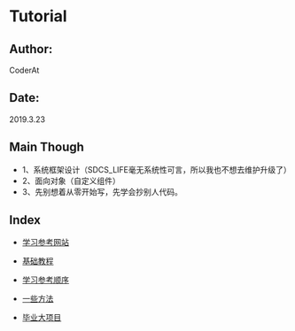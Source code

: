 # Tutorial

## Author:
CoderAt

## Date:
2019.3.23

## Main Though
- 1、系统框架设计（SDCS_LIFE毫无系统性可言，所以我也不想去维护升级了）
- 2、面向对象（自定义组件）
- 3、先别想着从零开始写，先学会抄别人代码。

## Index
- [学习参考网站][1]

- [基础教程][2]

- [学习参考顺序][3]

- [一些方法][4]

- [毕业大项目][5]


  [1]: https://github.com/CoderAT13/SDCS_LIFE/blob/master/Tutorials/doc/Docs.md
  [2]: https://github.com/CoderAT13/SDCS_LIFE/blob/master/Tutorials/doc/Basic.md
  [3]: https://github.com/CoderAT13/SDCS_LIFE/blob/master/Tutorials/doc/Order.md
  [4]: https://github.com/CoderAT13/SDCS_LIFE/blob/master/Tutorials/doc/Method.md
  [5]: https://github.com/CoderAT13/SDCS_LIFE/blob/master/Tutorials/doc/Project.md
  
